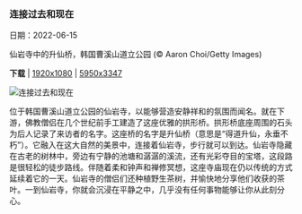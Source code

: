 ### 连接过去和现在

日期：2022-06-15

仙岩寺中的升仙桥，韩国曹溪山道立公园 (© Aaron Choi/Getty Images)

**下载**  |  [1920x1080](https://cn.bing.com/th?id=OHR.SeonamTemple_ZH-CN3460236076_1920x1080.jpg)  |  [5950x3347](https://cn.bing.com/th?id=OHR.SeonamTemple_ZH-CN3460236076_UHD.jpg)

![连接过去和现在](https://cn.bing.com/th?id=OHR.SeonamTemple_ZH-CN3460236076_1920x1080.jpg "仙岩寺中的升仙桥，韩国曹溪山道立公园 (© Aaron Choi/Getty Images)")

位于韩国曹溪山道立公园的仙岩寺，以能够营造安静祥和的氛围而闻名。就在下游，佛教僧侣在几个世纪前手工建造了这座优雅的拱形桥。拱形桥底座周围的石头为后人记录了来访者的名字。这座桥的名字是升仙桥（意思是“得道升仙，永垂不朽”）。它融入在这大自然的美景中，连接着仙岩寺，步行就可以到达。仙岩寺隐藏在古老的树林中，旁边有宁静的池塘和潺潺的溪流，还有光彩夺目的宝塔，这段路是很轻松的徒步路线。伴随着柔和钟声和禅修冥想，这座寺庙现在仍以传统的方式延续着它的一天。仙岩寺的僧侣们还种植野生茶树，并愉快地分享他们收获的茶叶。一到仙岩寺，你就会沉浸在平静之中，几乎没有任何事物能够让你从此刻分心。
